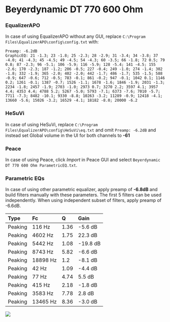 # Beyerdynamic DT 770 600 Ohm

### EqualizerAPO
In case of using EqualizerAPO without any GUI, replace `C:\Program Files\EqualizerAPO\config\config.txt`
with:
```
Preamp: -6.2dB
GraphicEQ: 21 -1.3; 23 -1.8; 25 -2.3; 28 -2.9; 31 -3.4; 34 -3.8; 37 -4.0; 41 -4.3; 45 -4.5; 49 -4.5; 54 -4.3; 60 -3.5; 66 -1.8; 72 0.5; 79 0.8; 87 -2.3; 96 -5.1; 106 -5.9; 116 -5.9; 128 -5.4; 141 -4.5; 155 -2.6; 170 -2.3; 187 -1.2; 206 -0.5; 227 -0.4; 249 -1.0; 274 -1.4; 302 -1.8; 332 -1.9; 365 -2.0; 402 -2.0; 442 -1.7; 486 -1.7; 535 -1.5; 588 -0.9; 647 -0.6; 712 -0.5; 783 -0.1; 861 -0.2; 947 -0.1; 1042 0.1; 1146 0.2; 1261 -0.1; 1387 -0.7; 1526 -1.1; 1678 -1.6; 1846 -1.9; 2031 -1.3; 2234 -1.8; 2457 -1.9; 2703 -1.0; 2973 0.7; 3270 2.2; 3597 4.1; 3957 4.4; 4353 4.4; 4788 5.2; 5267 -5.0; 5793 -7.1; 6373 -7.6; 7010 -5.7; 7711 -7.3; 8482 -10.1; 9330 -8.8; 10263 -3.2; 11289 -0.9; 12418 -4.1; 13660 -5.6; 15026 -3.2; 16529 -4.1; 18182 -8.0; 20000 -6.2
```

### HeSuVi
In case of using HeSuVi, replace `C:\Program Files\EqualizerAPO\config\HeSuVi\eq.txt` and omit `Preamp:
-6.2dB` and instead set Global volume in the UI for both channels to **-61**

### Peace
In case of using Peace, click *Import* in Peace GUI and select `Beyerdynamic DT 770 600 Ohm ParametricEQ.txt`.

### Parametric EQs
In case of using other parametric equalizer, apply preamp of **-6.8dB** and build filters manually
with these parameters. The first 5 filters can be used independently.
When using independent subset of filters, apply preamp of -6.6dB.

| Type    | Fc       |    Q | Gain     |
|:--------|:---------|:-----|:---------|
| Peaking | 116 Hz   | 1.36 | -5.6 dB  |
| Peaking | 4602 Hz  | 1.75 | 22.3 dB  |
| Peaking | 5442 Hz  | 1.08 | -19.8 dB |
| Peaking | 8743 Hz  | 5.82 | -6.6 dB  |
| Peaking | 18898 Hz | 1.2  | -8.1 dB  |
| Peaking | 42 Hz    | 1.09 | -4.4 dB  |
| Peaking | 77 Hz    | 4.74 | 5.5 dB   |
| Peaking | 415 Hz   | 2.18 | -1.8 dB  |
| Peaking | 3583 Hz  | 7.78 | 2.8 dB   |
| Peaking | 13465 Hz | 8.36 | -3.0 dB  |

![](https://raw.githubusercontent.com/jaakkopasanen/AutoEq/master/results/innerfidelity/sbaf-serious/Beyerdynamic%20DT%20770%20600%20Ohm/Beyerdynamic%20DT%20770%20600%20Ohm.png)